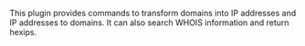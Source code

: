 This plugin provides commands to transform domains into IP addresses and IP addresses to domains.
It can also search WHOIS information and return hexips.
